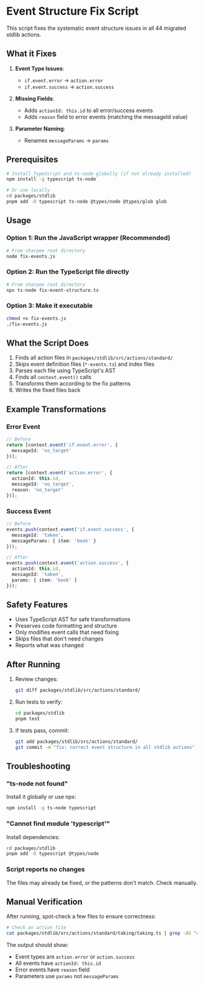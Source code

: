 # Event Structure Fix Script

This script fixes the systematic event structure issues in all 44 migrated stdlib actions.

## What it Fixes

1. **Event Type Issues**:
   - `if.event.error` → `action.error`
   - `if.event.success` → `action.success`

2. **Missing Fields**:
   - Adds `actionId: this.id` to all error/success events
   - Adds `reason` field to error events (matching the messageId value)

3. **Parameter Naming**:
   - Renames `messageParams` → `params`

## Prerequisites

```bash
# Install TypeScript and ts-node globally (if not already installed)
npm install -g typescript ts-node

# Or use locally
cd packages/stdlib
pnpm add -D typescript ts-node @types/node @types/glob glob
```

## Usage

### Option 1: Run the JavaScript wrapper (Recommended)
```bash
# From sharpee root directory
node fix-events.js
```

### Option 2: Run the TypeScript file directly
```bash
# From sharpee root directory
npx ts-node fix-event-structure.ts
```

### Option 3: Make it executable
```bash
chmod +x fix-events.js
./fix-events.js
```

## What the Script Does

1. Finds all action files in `packages/stdlib/src/actions/standard/`
2. Skips event definition files (`*-events.ts`) and index files
3. Parses each file using TypeScript's AST
4. Finds all `context.event()` calls
5. Transforms them according to the fix patterns
6. Writes the fixed files back

## Example Transformations

### Error Event
```typescript
// Before
return [context.event('if.event.error', {
  messageId: 'no_target'
})];

// After
return [context.event('action.error', {
  actionId: this.id,
  messageId: 'no_target',
  reason: 'no_target'
})];
```

### Success Event
```typescript
// Before
events.push(context.event('if.event.success', {
  messageId: 'taken',
  messageParams: { item: 'book' }
}));

// After
events.push(context.event('action.success', {
  actionId: this.id,
  messageId: 'taken',
  params: { item: 'book' }
}));
```

## Safety Features

- Uses TypeScript AST for safe transformations
- Preserves code formatting and structure
- Only modifies event calls that need fixing
- Skips files that don't need changes
- Reports what was changed

## After Running

1. Review changes:
   ```bash
   git diff packages/stdlib/src/actions/standard/
   ```

2. Run tests to verify:
   ```bash
   cd packages/stdlib
   pnpm test
   ```

3. If tests pass, commit:
   ```bash
   git add packages/stdlib/src/actions/standard/
   git commit -m "fix: correct event structure in all stdlib actions"
   ```

## Troubleshooting

### "ts-node not found"
Install it globally or use npx:
```bash
npm install -g ts-node typescript
```

### "Cannot find module 'typescript'"
Install dependencies:
```bash
cd packages/stdlib
pnpm add -D typescript @types/node
```

### Script reports no changes
The files may already be fixed, or the patterns don't match. Check manually.

## Manual Verification

After running, spot-check a few files to ensure correctness:

```bash
# Check an action file
cat packages/stdlib/src/actions/standard/taking/taking.ts | grep -A5 "context.event"
```

The output should show:
- Event types are `action.error` or `action.success`
- All events have `actionId: this.id`
- Error events have `reason` field
- Parameters use `params` not `messageParams`